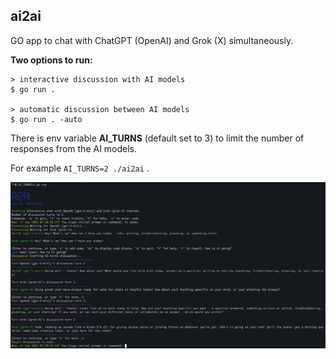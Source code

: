 ## ai2ai

GO app to chat with ChatGPT (OpenAI) and Grok (X) simultaneously.  

**Two options to run:**
```
> interactive discussion with AI models
$ go run .

> automatic discussion between AI models
$ go run . -auto
```
There is env variable **AI_TURNS** (default set to 3) to limit the number of responses from the AI models. 

For example `AI_TURNS=2 ./ai2ai` .

![example](./img/example.png)

